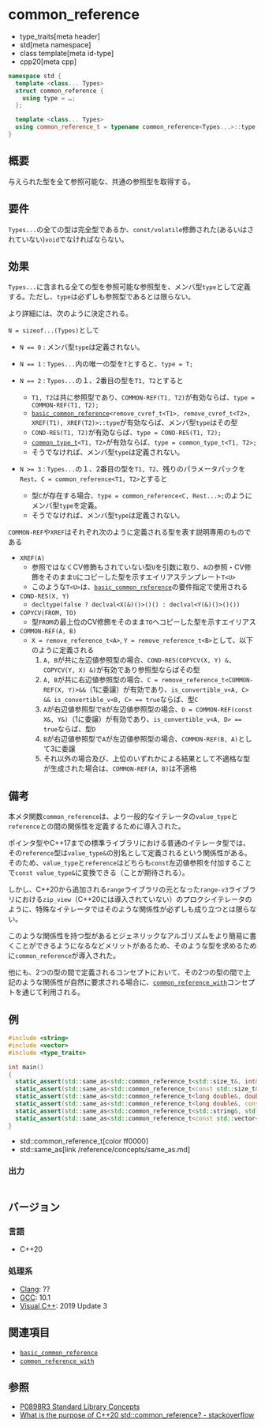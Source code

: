 # common_reference
* type_traits[meta header]
* std[meta namespace]
* class template[meta id-type]
* cpp20[meta cpp]

```cpp
namespace std {
  template <class... Types>
  struct common_reference {
    using type = …;
  };

  template <class... Types>
  using common_reference_t = typename common_reference<Types...>::type;
}
```

## 概要

与えられた型を全て参照可能な、共通の参照型を取得する。


## 要件

`Types...`の全ての型は完全型であるか、`const/volatile`修飾された(あるいはされていない)`void`でなければならない。


## 効果

`Types...`に含まれる全ての型を参照可能な参照型を、メンバ型`type`として定義する。ただし、`type`は必ずしも参照型であるとは限らない。

より詳細には、次のように決定される。

`N = sizeof...(Types)`として

- `N == 0` : メンバ型`type`は定義されない。

- `N == 1` : `Types...`内の唯一の型を`T`とすると、`type = T;`

- `N == 2` : `Types...`の１、2番目の型を`T1, T2`とすると
    - `T1, T2`は共に参照型であり、`COMMON-REF(T1, T2)`が有効ならば、`type = COMMON-REF(T1, T2);`
	- [`basic_common_reference`](basic_common_reference.md)`<remove_cvref_t<T1>, remove_cvref_t<T2>, XREF(T1), XREF(T2)>::type`が有効ならば、メンバ型`type`はその型
	- `COND-RES(T1, T2)`が有効ならば、`type = COND-RES(T1, T2);`
	- [`common_type_t`](common_type.md)`<T1, T2>`が有効ならば、`type = common_type_t<T1, T2>;`
	- そうでなければ、メンバ型`type`は定義されない。
- `N >= 3` : `Types...`の１、2番目の型を`T1, T2`、残りのパラメータパックを`Rest`、`C = common_reference<T1, T2>`とすると
    - 型`C`が存在する場合、`type = common_reference<C, Rest...>;`のようにメンバ型`type`を定義。
    - そうでなければ、メンバ型`type`は定義されない。

`COMMON-REF`や`XREF`はそれぞれ次のように定義される型を表す説明専用のものである

- `XREF(A)`
    - 参照ではなくCV修飾もされていない型`U`を引数に取り、`A`の参照・CV修飾をそのまま`U`にコピーした型を示すエイリアステンプレート`T<U>`
    - このような`T<U>`は、[`basic_common_reference`](basic_common_reference.md)の要件指定で使用される
- `COND-RES(X, Y)`
    - `decltype(false ? declval<X(&)()>()() : declval<Y(&)()>()())`
- `COPYCV(FROM, TO)`
    - 型`FROM`の最上位のCV修飾をそのまま`TO`へコピーした型を示すエイリアス
- `COMMON-REF(A, B)`
    - `X = remove_reference_t<A>`, `Y = remove_reference_t<B>`として、以下のように定義される
        1. `A, B`が共に左辺値参照型の場合、`COND-RES(COPYCV(X, Y) &, COPYCV(Y, X) &)`が有効であり参照型ならばその型
        2. `A, B`が共に右辺値参照型の場合、`C = remove_reference_t<COMMON-REF(X, Y)>&&`（1に委譲）が有効であり、`is_convertible_v<A, C> && is_convertible_v<B, C> == true`ならば、型`C`
        3. `A`が右辺値参照型で`B`が左辺値参照型の場合、`D = COMMON-REF(const X&, Y&)`（1に委譲）が有効であり、`is_convertible_v<A, D> == true`ならば、型`D`
        4. `B`が右辺値参照型で`A`が左辺値参照型の場合、`COMMON-REF(B, A)`として3に委譲
        5. それ以外の場合及び、上位のいずれかによる結果として不適格な型が生成された場合は、`COMMON-REF(A, B)`は不適格

## 備考

本メタ関数`common_reference`は、より一般的なイテレータの`value_type`と`reference`との間の関係性を定義するために導入された。

ポインタ型やC++17までの標準ライブラリにおける普通のイテレータ型では、その`reference`型は`value_type&`の別名として定義されるという関係性がある。そのため、`value_type`と`reference`はどちらも`const`左辺値参照を付加することで`const value_type&`に変換できる（ことが期待される）。

しかし、C++20から追加される`range`ライブラリの元となった`range-v3`ライブラリにおける`zip_view`（C++20には導入されていない）のプロクシイテレータのように、特殊なイテレータではそのような関係性が必ずしも成り立つとは限らない。

このような関係性を持つ型があるとジェネリックなアルゴリズムをより簡易に書くことができるようになるなどメリットがあるため、そのような型を求めるために`common_reference`が導入された。

他にも、2つの型の間で定義されるコンセプトにおいて、その2つの型の間で上記のような関係性が自然に要求される場合に、[`common_reference_with`](/reference/concepts/common_reference_with.md)コンセプトを通じて利用される。

## 例

```cpp example
#include <string>
#include <vector>
#include <type_traits>

int main()
{
  static_assert(std::same_as<std::common_reference_t<std::size_t&, int&>, std::size_t>);
  static_assert(std::same_as<std::common_reference_t<const std::size_t&, int&>, std::size_t>);
  static_assert(std::same_as<std::common_reference_t<long double&, double&>, long double>);
  static_assert(std::same_as<std::common_reference_t<long double&, const double&>, long double>);
  static_assert(std::same_as<std::common_reference_t<std::string&, std::string_view&>, std::string_view>);
  static_assert(std::same_as<std::common_reference_t<const std::vector<int>, std::vector<int>&>, const std::vector<int>>);
}
```
* std::common_reference_t[color ff0000]
* std::same_as[link /reference/concepts/same_as.md]

### 出力
```
```

## バージョン
### 言語
- C++20

### 処理系
- [Clang](/implementation.md#clang): ??
- [GCC](/implementation.md#gcc): 10.1
- [Visual C++](/implementation.md#visual_cpp): 2019 Update 3

## 関連項目

- [`basic_common_reference`](basic_common_reference.md)
- [`common_reference_with`](/reference/concepts/common_reference_with.md)

## 参照

- [P0898R3 Standard Library Concepts](http://www.open-std.org/jtc1/sc22/wg21/docs/papers/2018/p0898r3.pdf)
- [What is the purpose of C++20 std::common_reference? - stackoverflow](https://stackoverflow.com/questions/59011331/what-is-the-purpose-of-c20-stdcommon-reference)

